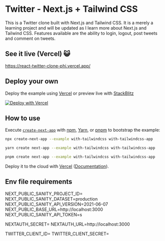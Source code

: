 # Twitter - Next.js + Tailwind CSS

This is a Twitter clone built with Next.js and Tailwind CSS. It is a merely a learning project and will be updated as I learn more about Next.js and Tailwind CSS. Features available are the ability to login, logout, post tweets and comment on tweets.

## See it live (Vercel) 😺

https://react-twitter-clone-phi.vercel.app/

## Deploy your own

Deploy the example using [Vercel](https://vercel.com?utm_source=github&utm_medium=readme&utm_campaign=next-example) or preview live with [StackBlitz](https://stackblitz.com/github/vercel/next.js/tree/canary/examples/with-tailwindcss)

[![Deploy with Vercel](https://vercel.com/button)](https://vercel.com/new/git/external?repository-url=https://github.com/vercel/next.js/tree/canary/examples/with-tailwindcss&project-name=with-tailwindcss&repository-name=with-tailwindcss)

## How to use

Execute [`create-next-app`](https://github.com/vercel/next.js/tree/canary/packages/create-next-app) with [npm](https://docs.npmjs.com/cli/init), [Yarn](https://yarnpkg.com/lang/en/docs/cli/create/), or [pnpm](https://pnpm.io) to bootstrap the example:

```bash
npx create-next-app --example with-tailwindcss with-tailwindcss-app
```

```bash
yarn create next-app --example with-tailwindcss with-tailwindcss-app
```

```bash
pnpm create next-app --example with-tailwindcss with-tailwindcss-app
```

Deploy it to the cloud with [Vercel](https://vercel.com/new?utm_source=github&utm_medium=readme&utm_campaign=next-example) ([Documentation](https://nextjs.org/docs/deployment)).

## Env file requirements

NEXT_PUBLIC_SANITY_PROJECT_ID=
NEXT_PUBLIC_SANITY_DATASET=production
NEXT_PUBLIC_SANITY_API_VERSION=2021-06-07
NEXT_PUBLIC_BASE_URL=http://localhost:3000
NEXT_PUBLIC_SANITY_API_TOKEN=s

NEXTAUTH_SECRET=
NEXTAUTH_URL=http://localhost:3000

TWITTER_CLIENT_ID=
TWITTER_CLIENT_SECRET=
